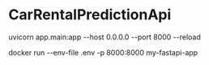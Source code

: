 # CarRentalPredictionApi

uvicorn app.main:app --host 0.0.0.0 --port 8000 --reload

docker run --env-file .env -p 8000:8000 my-fastapi-app
